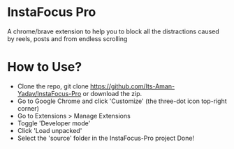 
# InstaFocus Pro

A chrome/brave extension to help you to block all the distractions caused by reels, posts and from endless scrolling

# How to Use?



- Clone the repo, git clone https://github.com/Its-Aman-Yadav/InstaFocus-Pro or download the zip.
- Go to Google Chrome and click 'Customize' (the three-dot icon top-right corner)
- Go to Extensions > Manage Extensions
- Toggle 'Developer mode'
- Click 'Load unpacked'
- Select the 'source' folder in the InstaFocus-Pro project
Done!
